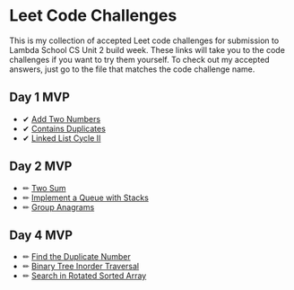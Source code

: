 # Leet Code Challenges

This is my collection of accepted Leet code challenges for submission to Lambda School CS Unit 2 build week.
These links will take you to the code challenges if you want to try them yourself.
To check out my accepted answers, just go to the file that matches the code challenge name.
    

## Day 1 MVP
- ✔ [Add Two Numbers](https://leetcode.com/problems/add-two-numbers/)
- ✔ [Contains Duplicates](https://leetcode.com/problems/contains-duplicate/)
- ✔ [Linked List Cycle II](https://leetcode.com/problems/linked-list-cycle-ii/)

## Day 2 MVP
- ✏ [Two Sum](https://leetcode.com/problems/two-sum/)
- ✏ [Implement a Queue with Stacks](https://leetcode.com/problems/implement-queue-using-stacks/)
- ✏ [Group Anagrams](https://leetcode.com/problems/group-anagrams/)

## Day 4 MVP
- ✏ [Find the Duplicate Number](https://leetcode.com/problems/find-the-duplicate-number/)
- ✏ [Binary Tree Inorder Traversal](https://leetcode.com/problems/binary-tree-inorder-traversal/)
- ✏ [Search in Rotated Sorted Array](https://leetcode.com/problems/search-in-rotated-sorted-array/)